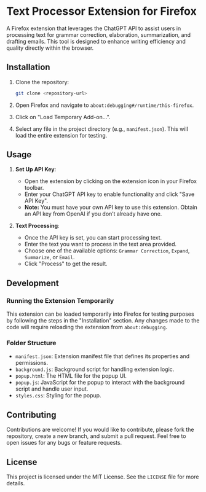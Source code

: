 # Text Processor Extension for Firefox

A Firefox extension that leverages the ChatGPT API to assist users in processing text for grammar correction, elaboration, summarization, and drafting emails. This tool is designed to enhance writing efficiency and quality directly within the browser.

## Installation

1. Clone the repository:

   ```sh
   git clone <repository-url>
   ```

2. Open Firefox and navigate to `about:debugging#/runtime/this-firefox`.

3. Click on "Load Temporary Add-on...".

4. Select any file in the project directory (e.g., `manifest.json`). This will load the entire extension for testing.

## Usage

1. **Set Up API Key**:

   - Open the extension by clicking on the extension icon in your Firefox toolbar.
   - Enter your ChatGPT API key to enable functionality and click "Save API Key".
   - **Note:** You must have your own API key to use this extension. Obtain an API key from OpenAI if you don’t already have one.

2. **Text Processing**:
   - Once the API key is set, you can start processing text.
   - Enter the text you want to process in the text area provided.
   - Choose one of the available options: `Grammar Correction`, `Expand`, `Summarize`, or `Email`.
   - Click "Process" to get the result.

## Development

### Running the Extension Temporarily

This extension can be loaded temporarily into Firefox for testing purposes by following the steps in the "Installation" section. Any changes made to the code will require reloading the extension from `about:debugging`.

### Folder Structure

- `manifest.json`: Extension manifest file that defines its properties and permissions.
- `background.js`: Background script for handling extension logic.
- `popup.html`: The HTML file for the popup UI.
- `popup.js`: JavaScript for the popup to interact with the background script and handle user input.
- `styles.css`: Styling for the popup.

## Contributing

Contributions are welcome! If you would like to contribute, please fork the repository, create a new branch, and submit a pull request. Feel free to open issues for any bugs or feature requests.

## License

This project is licensed under the MIT License. See the `LICENSE` file for more details.
